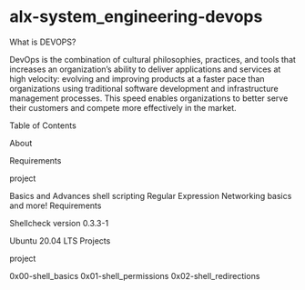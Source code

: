 # alx-system_engineering-devops


What is DEVOPS?

DevOps is the combination of cultural philosophies, practices, and tools that increases an organization’s ability to deliver applications and services at high velocity: evolving and improving products at a faster pace than organizations using traditional software development and infrastructure management processes. This speed enables organizations to better serve their customers and compete more effectively in the market. 

Table of Contents

About

Requirements

project

Basics and Advances shell scripting Regular Expression Networking basics and more! Requirements

Shellcheck version 0.3.3-1

Ubuntu 20.04 LTS Projects

project

0x00-shell_basics
0x01-shell_permissions
0x02-shell_redirections
